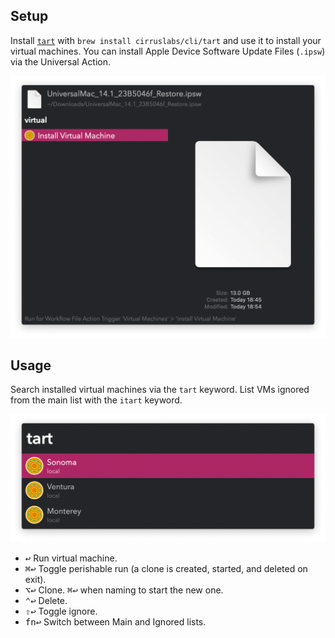 ## Setup

Install [`tart`](https://github.com/cirruslabs/tart) with `brew install cirruslabs/cli/tart` and use it to install your virtual machines. You can install Apple Device Software Update Files (`.ipsw`) via the Universal Action.

![Universal Action to install IPSW](images/ipsw.png)

## Usage

Search installed virtual machines via the `tart` keyword. List VMs ignored from the main list with the `itart` keyword.

![Listing installed virtual machines](images/tart.png)

* <kbd>↩</kbd> Run virtual machine.
* <kbd>⌘</kbd><kbd>↩</kbd> Toggle perishable run (a clone is created, started, and deleted on exit).
* <kbd>⌥</kbd><kbd>↩</kbd> Clone. <kbd>⌘</kbd><kbd>↩</kbd> when naming to start the new one.
* <kbd>⌃</kbd><kbd>↩</kbd> Delete.
* <kbd>⇧</kbd><kbd>↩</kbd> Toggle ignore.
* <kbd>fn</kbd><kbd>↩</kbd> Switch between Main and Ignored lists.
